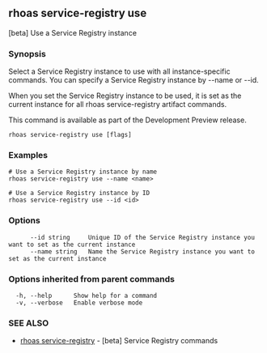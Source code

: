 ## rhoas service-registry use

[beta] Use a Service Registry instance

### Synopsis

 
Select a Service Registry instance to use with all instance-specific commands.
You can specify a Service Registry instance by --name or --id.

When you set the Service Registry instance to be used, it is set as the current instance for all rhoas service-registry artifact commands.

This command is available as part of the Development Preview release.


```
rhoas service-registry use [flags]
```

### Examples

```
# Use a Service Registry instance by name
rhoas service-registry use --name <name>

# Use a Service Registry instance by ID
rhoas service-registry use --id <id>

```

### Options

```
      --id string     Unique ID of the Service Registry instance you want to set as the current instance
      --name string   Name the Service Registry instance you want to set as the current instance
```

### Options inherited from parent commands

```
  -h, --help      Show help for a command
  -v, --verbose   Enable verbose mode
```

### SEE ALSO

* [rhoas service-registry](rhoas_service-registry.md)	 - [beta] Service Registry commands

